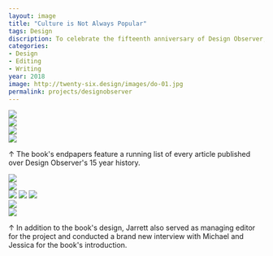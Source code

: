 ```yaml
---
layout: image
title: "Culture is Not Always Popular"
tags: Design
discription: To celebrate the fifteenth anniversary of Design Observer, I worked with Michael Bierut, Jessica Helfand, and MIT Press to design and edit a book collecting some of the site's best essays. In addition to designing and co-editing the book, I conducted an interview with Michael and Jessica that serves as the book's introduction.
categories:
- Design
- Editing
- Writing
year: 2018
image: http://twenty-six.design/images/do-01.jpg
permalink: projects/designobserver
---
```


<img src="http://twenty-six.design/images/do-hero.jpg">

<div class="images-left"><img src="http://twenty-six.design/images/do-01.jpg"></div>
<div class="images-right"><img src="http://twenty-six.design/images/do-02.jpg"></div>

<img src="http://twenty-six.design/images/do-04.jpg">
<div class="images-right"><p>&uarr; The book's endpapers feature a running list of every article published over Design Observer's 15 year history.</p></div>
<section class="clear"></section>

<div class="images-left"><img src="http://twenty-six.design/images/do-05.jpg"></div>
<div class="images-right"><img src="http://twenty-six.design/images/do-10.jpg"></div>

<img src="http://twenty-six.design/images/do-03.jpg">
<img src="http://twenty-six.design/images/do-07.jpg">
<img src="http://twenty-six.design/images/do-08.jpg">

<div class="images-left"><img src="http://twenty-six.design/images/do-06.jpg"></div>
<div class="images-right"><img src="http://twenty-six.design/images/do-09.jpg">
<p>&uarr; In addition to the book's design, Jarrett also served as managing editor for the project and conducted a brand new interview with Michael and Jessica for the book's introduction.</p></div>


